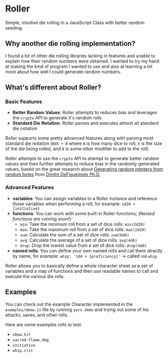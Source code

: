 # Roller

Simple, intuitive die rolling in a JavaScript Class with better random seeding.

## Why another die rolling implementation?

I found a lot of other die rolling libraries lacking in features and unable to
explain how their random numbers were obtained. I wanted to try my hand at making
the kind of program I wanted to use and also at learning a bit more about how
well I could generate random numbers.

## What's different about Roller?

### Basic Features

- **Better Random Values**: Roller attempts to reduces bias and leverages the
`crypto` API to generate it's random rolls
- **Standard Die Notation**: Roller parses and executes almost all standard die
notation

Roller supports some pretty advanced features along with parsing most standard
die notation (`NdX + B` where `N` is how many dice to roll, `X` is the size of
the die being rolled, and `B` is some other modifier to add to the roll).

Roller attempts to use the `crypto` API to attempt to generate better random
values and then further attempts to reduce bias in the randomly generated values,
based on the great research about
[Generating random integers from random bytes](http://dimitri.xyz/random-ints-from-random-bits/)
from [Dimitri DeFigueiredo Ph.D.](http://dimitri.xyz/about/)

### Advanced Features

- **variables**: You can assign variables to a Roller instance and reference those
variables when performing a roll, for example: `1d20 + {initiative}`
- **functions**: You can work with some built-in Roller functions; (*Nested
functions are coming soon!*):
  - `min`: Take the minimum roll from a set of dice rolls: `min(2d20)`
  - `max`: Take the maximum roll from a set of dice rolls: `max(2d20)`
  - `sum`: Calculate the sum of a set of dice rolls: `sum(8d6)`
  - `avg`: Calculate the average of a set of dice rolls: `avg(4d6)`
  - `drop`: Drop the lowest value from a set of dice rolls: `drop(4d6)`
- **named rolls**: You can define your own named rolls and call them directly
by name,  for example: `whip: '1d4 + {proficiency}'` -> called via `whip`

Roller allows you to basically define a whole character sheet as a set of variables
and a map of functions and then use readable names to call and execute the various
die rolls.

## Examples

You can check out the example Character implemented in the `examples/demo.js` file
by running `yarn demo` and trying out some of his attacks, saves, and other rolls.

Here are some examples rolls to test:
- `xbow.hit`
- `sacred-flame.dmg`
- `initiative`
- `whip.crit`
